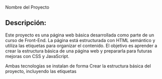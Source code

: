 Nombre del Proyecto

## Descripción:

Este proyecto es una página web básica desarrollada como parte de un curso de Front-End. La página está estructurada con HTML semántico y utiliza las etiquetas <!-- <header>, <main>, y <footer>  -->para organizar el contenido. El objetivo es aprender a crear la estructura básica de una página web y prepararla para futuras mejoras con CSS y JavaScript.

Ambas tecnologías se instalan de forma Crear la estructura básica del proyecto, incluyendo las etiquetas <!-- <header>, <nav>, <main>, <section>, y <footer>. -->